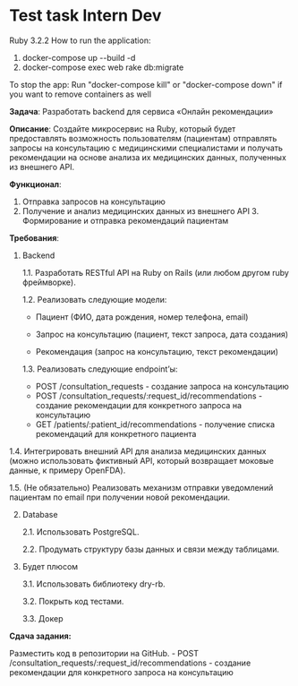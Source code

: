 # Test task Intern Dev

Ruby 3.2.2
How to run the application:
1. docker-compose up --build -d
2. docker-compose exec web rake db:migrate

To stop the app:
Run "docker-compose kill" or "docker-compose down" if you want to remove containers as well

**Задача**: Разработать backend для сервиса «Онлайн рекомендации»

**Описание**:
Создайте микросервис на Ruby, который будет предоставлять возможность пользователям (пациентам) отправлять запросы на консультацию с медицинскими специалистами и получать рекомендации на основе анализа их медицинских данных, полученных из внешнего API.

**Функционал**:

1. Отправка запросов на консультацию
2. Получение и анализ медицинских данных из внешнего API 3. Формирование и отправка рекомендаций пациентам

**Требования**:

1. Backend
    
    1.1. Разработать RESTful API на Ruby on Rails (или любом другом ruby фреймворке).
    
    1.2. Реализовать следующие модели:
    
    - Пациент (ФИО, дата рождения, номер телефона, email)
    
    - Запрос на консультацию (пациент, текст запроса, дата создания) 
    
    - Рекомендация (запрос на консультацию, текст рекомендации)
    
    1.3. Реализовать следующие endpoint’ы:
    - POST /consultation_requests - создание запроса на консультацию
    - POST /consultation_requests/:request_id/recommendations - создание рекомендации для конкретного запроса на консультацию
    - GET /patients/:patient_id/recommendations - получение списка рекомендаций для конкретного пациента

1.4. Интегрировать внешний API для анализа медицинских данных (можно использовать фиктивный API, который возвращает моковые данные, к примеру OpenFDA).

1.5. (Не обязательно) Реализовать механизм отправки уведомлений пациентам по email при получении новой рекомендации.

2. Database
    
    2.1. Использовать PostgreSQL.
    
    2.2. Продумать структуру базы данных и связи между таблицами.
    
3. Будет плюсом
    
    3.1. Использовать библиотеку dry-rb. 
    
    3.2. Покрыть код тестами.
    
    3.3. Докер
    

**Сдача задания:**

Разместить код в репозитории на GitHub.
    - POST /consultation_requests/:request_id/recommendations - создание рекомендации для конкретного запроса на консультацию
